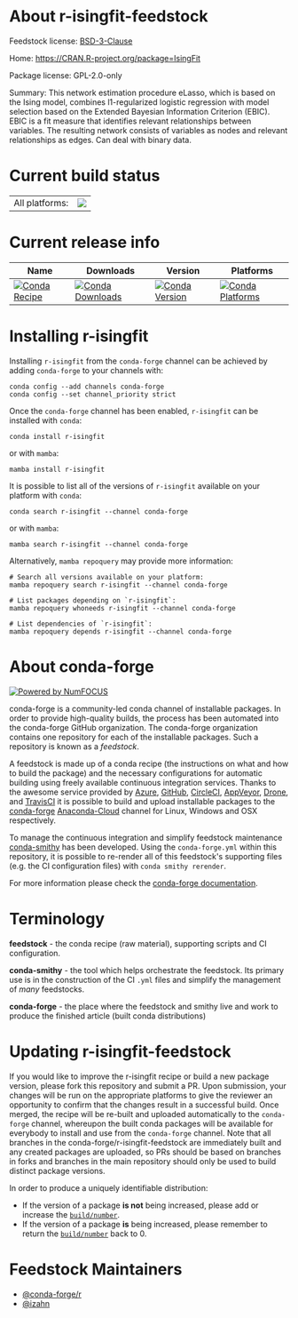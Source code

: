 About r-isingfit-feedstock
==========================

Feedstock license: [BSD-3-Clause](https://github.com/conda-forge/r-isingfit-feedstock/blob/main/LICENSE.txt)

Home: https://CRAN.R-project.org/package=IsingFit

Package license: GPL-2.0-only

Summary: This network estimation procedure eLasso, which is based on the Ising model, combines l1-regularized logistic regression with model selection based on the Extended Bayesian Information Criterion (EBIC). EBIC is a fit measure that identifies relevant relationships between variables. The resulting network consists of variables as nodes and relevant relationships as edges. Can deal with binary data.

Current build status
====================


<table><tr><td>All platforms:</td>
    <td>
      <a href="https://dev.azure.com/conda-forge/feedstock-builds/_build/latest?definitionId=13381&branchName=main">
        <img src="https://dev.azure.com/conda-forge/feedstock-builds/_apis/build/status/r-isingfit-feedstock?branchName=main">
      </a>
    </td>
  </tr>
</table>

Current release info
====================

| Name | Downloads | Version | Platforms |
| --- | --- | --- | --- |
| [![Conda Recipe](https://img.shields.io/badge/recipe-r--isingfit-green.svg)](https://anaconda.org/conda-forge/r-isingfit) | [![Conda Downloads](https://img.shields.io/conda/dn/conda-forge/r-isingfit.svg)](https://anaconda.org/conda-forge/r-isingfit) | [![Conda Version](https://img.shields.io/conda/vn/conda-forge/r-isingfit.svg)](https://anaconda.org/conda-forge/r-isingfit) | [![Conda Platforms](https://img.shields.io/conda/pn/conda-forge/r-isingfit.svg)](https://anaconda.org/conda-forge/r-isingfit) |

Installing r-isingfit
=====================

Installing `r-isingfit` from the `conda-forge` channel can be achieved by adding `conda-forge` to your channels with:

```
conda config --add channels conda-forge
conda config --set channel_priority strict
```

Once the `conda-forge` channel has been enabled, `r-isingfit` can be installed with `conda`:

```
conda install r-isingfit
```

or with `mamba`:

```
mamba install r-isingfit
```

It is possible to list all of the versions of `r-isingfit` available on your platform with `conda`:

```
conda search r-isingfit --channel conda-forge
```

or with `mamba`:

```
mamba search r-isingfit --channel conda-forge
```

Alternatively, `mamba repoquery` may provide more information:

```
# Search all versions available on your platform:
mamba repoquery search r-isingfit --channel conda-forge

# List packages depending on `r-isingfit`:
mamba repoquery whoneeds r-isingfit --channel conda-forge

# List dependencies of `r-isingfit`:
mamba repoquery depends r-isingfit --channel conda-forge
```


About conda-forge
=================

[![Powered by
NumFOCUS](https://img.shields.io/badge/powered%20by-NumFOCUS-orange.svg?style=flat&colorA=E1523D&colorB=007D8A)](https://numfocus.org)

conda-forge is a community-led conda channel of installable packages.
In order to provide high-quality builds, the process has been automated into the
conda-forge GitHub organization. The conda-forge organization contains one repository
for each of the installable packages. Such a repository is known as a *feedstock*.

A feedstock is made up of a conda recipe (the instructions on what and how to build
the package) and the necessary configurations for automatic building using freely
available continuous integration services. Thanks to the awesome service provided by
[Azure](https://azure.microsoft.com/en-us/services/devops/), [GitHub](https://github.com/),
[CircleCI](https://circleci.com/), [AppVeyor](https://www.appveyor.com/),
[Drone](https://cloud.drone.io/welcome), and [TravisCI](https://travis-ci.com/)
it is possible to build and upload installable packages to the
[conda-forge](https://anaconda.org/conda-forge) [Anaconda-Cloud](https://anaconda.org/)
channel for Linux, Windows and OSX respectively.

To manage the continuous integration and simplify feedstock maintenance
[conda-smithy](https://github.com/conda-forge/conda-smithy) has been developed.
Using the ``conda-forge.yml`` within this repository, it is possible to re-render all of
this feedstock's supporting files (e.g. the CI configuration files) with ``conda smithy rerender``.

For more information please check the [conda-forge documentation](https://conda-forge.org/docs/).

Terminology
===========

**feedstock** - the conda recipe (raw material), supporting scripts and CI configuration.

**conda-smithy** - the tool which helps orchestrate the feedstock.
                   Its primary use is in the construction of the CI ``.yml`` files
                   and simplify the management of *many* feedstocks.

**conda-forge** - the place where the feedstock and smithy live and work to
                  produce the finished article (built conda distributions)


Updating r-isingfit-feedstock
=============================

If you would like to improve the r-isingfit recipe or build a new
package version, please fork this repository and submit a PR. Upon submission,
your changes will be run on the appropriate platforms to give the reviewer an
opportunity to confirm that the changes result in a successful build. Once
merged, the recipe will be re-built and uploaded automatically to the
`conda-forge` channel, whereupon the built conda packages will be available for
everybody to install and use from the `conda-forge` channel.
Note that all branches in the conda-forge/r-isingfit-feedstock are
immediately built and any created packages are uploaded, so PRs should be based
on branches in forks and branches in the main repository should only be used to
build distinct package versions.

In order to produce a uniquely identifiable distribution:
 * If the version of a package **is not** being increased, please add or increase
   the [``build/number``](https://docs.conda.io/projects/conda-build/en/latest/resources/define-metadata.html#build-number-and-string).
 * If the version of a package **is** being increased, please remember to return
   the [``build/number``](https://docs.conda.io/projects/conda-build/en/latest/resources/define-metadata.html#build-number-and-string)
   back to 0.

Feedstock Maintainers
=====================

* [@conda-forge/r](https://github.com/conda-forge/r/)
* [@izahn](https://github.com/izahn/)

